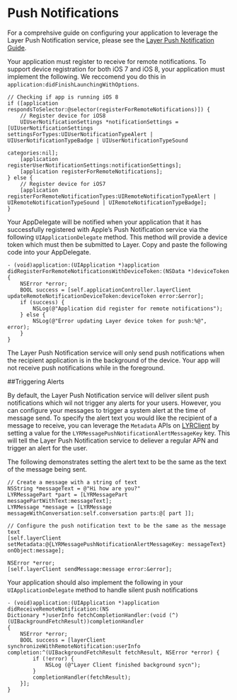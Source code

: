 # Push Notifications

For a comprehsive guide on configuring your application to leverage the Layer Push Notification service, please see the [Layer Push Notification Guide](/docs/resources#push-notification-guide). 

Your application must register to receive for remote notifications. To support device registration for both iOS 7 and iOS 8, your application must implement the following. We reccomend you do this in  `application:didFinishLaunchingWithOptions`.

```
// Checking if app is running iOS 8
if ([application respondsToSelector:@selector(registerForRemoteNotifications)]) {
    // Register device for iOS8
    UIUserNotificationSettings *notificationSettings = [UIUserNotificationSettings settingsForTypes:UIUserNotificationTypeAlert | UIUserNotificationTypeBadge | UIUserNotificationTypeSound
                                                                                             categories:nil];
    [application registerUserNotificationSettings:notificationSettings];
    [application registerForRemoteNotifications];
} else {
    // Register device for iOS7
    [application registerForRemoteNotificationTypes:UIRemoteNotificationTypeAlert | UIRemoteNotificationTypeSound | UIRemoteNotificationTypeBadge];
}
```

Your AppDelegate will be notified when your application that it has successfully registered with Apple’s Push Notification service via the following `UIApplicationDelegate` method. This method will provide a device token which must then be submitted to Layer. Copy and paste the following code into your AppDelegate. 

```
- (void)application:(UIApplication *)application didRegisterForRemoteNotificationsWithDeviceToken:(NSData *)deviceToken
{
    NSError *error;
    BOOL success = [self.applicationController.layerClient updateRemoteNotificationDeviceToken:deviceToken error:&error];
    if (success) {
        NSLog(@"Application did register for remote notifications");
    } else {
        NSLog(@"Error updating Layer device token for push:%@", error);
    }
}
```

The Layer Push Notification service will only send push notifications when the recipient application is in the background of the device. Your app will not receive push notifications while in the foreground. 

##Triggering Alerts

By default, the Layer Push Notification service will deliver silent push notifications which wil not trigger any alerts for your users. However, you can configure your messages to trigger a system alert at the time of message send. To specify the alert text you would like the recipient of a message to receive, you can leverage the `Metadata` APIs on [LYRClient](/docs/api/ios#lyrclient) by setting a value for the `LYRMessagePushNotificationAlertMessageKey` key. This will tell the Layer Push Notification service to deliever a regular APN and trigger an alert for the user.

The following demonstrates setting the alert text to be the same as the text of the message being sent. 

```
// Create a message with a string of text
NSString *messageText = @"Hi how are you?"
LYRMessagePart *part = [LYRMessagePart messagePartWithText:messageText];
LYRMessage *message = [LYRMessage messageWithConversation:self.conversation parts:@[ part ]];

// Configure the push notification text to be the same as the message text
[self.layerClient setMetadata:@{LYRMessagePushNotificationAlertMessageKey: messageText} onObject:message];

NSError *error;
[self.layerClient sendMessage:message error:&error];
```

Your application should also implement the following in your `UIApplicationDelegate` method to handle silent push notifications

```
- (void)application:(UIApplication *)application didReceiveRemoteNotification:(NS
Dictionary *)userInfo fetchCompletionHandler:(void (^)(UIBackgroundFetchResult))completionHandler
{
    NSError *error;
    BOOL success = [layerClient synchronizeWithRemoteNotification:userInfo completion:^(UIBackgroundFetchResult fetchResult, NSError *error) {
        if (!error) {
        	NSLog (@"Layer Client finished background sycn");
        }
        completionHandler(fetchResult);
    }];
}
```
 


